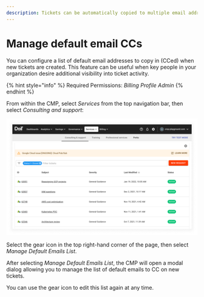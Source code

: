 ```yaml
---
description: Tickets can be automatically copied to multiple email addresses by default
---
```


# Manage default email CCs

You can configure a list of default email addresses to copy in (CCed) when new tickets are created. This feature can be useful when key people in your organization desire additional visibility into ticket activity.

{% hint style="info" %}
Required Permissions: _Billing Profile Admin_
{% endhint %}

From within the CMP, select _Services_ from the top navigation bar, then select _Consulting and support_:

![A screenshot showing the _Consulting and support_ page](../../.gitbook/assets/cmp-services-consulting-support.png)

Select the gear icon in the top right-hand corner of the page, then select _Manage Default Emails List_.

After selecting _Manage Default Emails List_, the CMP will open a modal dialog allowing you to manage the list of default emails to CC on new tickets.

You can use the gear icon to edit this list again at any time.
